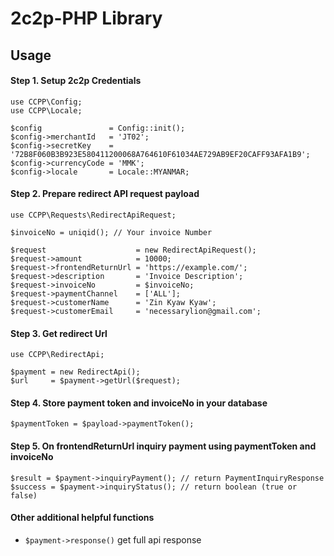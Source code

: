 # 2c2p-PHP Library

## Usage

#### Step 1. Setup 2c2p Credentials  
```
use CCPP\Config;
use CCPP\Locale;

$config               = Config::init();
$config->merchantId   = 'JT02';
$config->secretKey    = '72B8F060B3B923E580411200068A764610F61034AE729AB9EF20CAFF93AFA1B9';
$config->currencyCode = 'MMK';
$config->locale       = Locale::MYANMAR;
```

#### Step 2. Prepare redirect API request payload
```
use CCPP\Requests\RedirectApiRequest;

$invoiceNo = uniqid(); // Your invoice Number

$request                    = new RedirectApiRequest();
$request->amount            = 10000;
$request->frontendReturnUrl = 'https://example.com/';
$request->description       = 'Invoice Description';
$request->invoiceNo         = $invoiceNo;
$request->paymentChannel    = ['ALL'];
$request->customerName      = 'Zin Kyaw Kyaw';
$request->customerEmail     = 'necessarylion@gmail.com';

```

#### Step 3. Get redirect Url
```
use CCPP\RedirectApi;

$payment = new RedirectApi();
$url     = $payment->getUrl($request);
```

#### Step 4. Store payment token and invoiceNo in your database
```
$paymentToken = $payload->paymentToken();
```

#### Step 5. On frontendReturnUrl inquiry payment using paymentToken and invoiceNo
```
$result = $payment->inquiryPayment(); // return PaymentInquiryResponse
$success = $payment->inquiryStatus(); // return boolean (true or false)
```

#### Other additional helpful functions
- `$payment->response()` get full api response